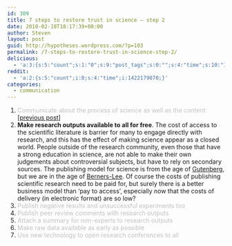 ```yaml
---
id: 309
title: 7 steps to restore trust in science – step 2
date: 2010-02-18T18:17:39+00:00
author: Steven
layout: post
guid: http://hypotheses.wordpress.com/?p=103
permalink: /7-steps-to-restore-trust-in-science-step-2/
delicious:
  - 'a:3:{s:5:"count";s:1:"0";s:9:"post_tags";s:0:"";s:4:"time";s:10:"1297344148";}'
reddit:
  - 'a:2:{s:5:"count";i:0;s:4:"time";i:1422179070;}'
categories:
  - communication
---
```

  1. <span style="color:#c0c0c0;">Communicate about the process of science as well as the content</span> [[previous post](http://hypotheses.wordpress.com/2010/02/16/7-steps-to-restore-trust-in-science-step-1/)]
  2. **Make research outputs available to all for free**. The cost of access to the scientific literature is barrier for many to engage directly with research, and this has the effect of making science appear as a closed world. People outside of the research community, even those that have a strong education in science, are not able to make their own judgements about controversial subjects, but have to rely on secondary sources. The publishing model for science is from the age of [Gutenberg](http://en.wikipedia.org/wiki/Johannes_Gutenberg), but we are in the age of [Berners-Lee](http://en.wikipedia.org/wiki/Berners-Lee). Of course the costs of publishing scientific research need to be paid for, but surely there is a better business model than &#8216;pay to access&#8217;, especially now that the costs of delivery (in electronic format) are so low?
  3. <span style="color:#c0c0c0;">Publish negative results and unsuccessful experiments too</span>
  4. <span style="color:#c0c0c0;">Publish peer review comments with research outputs</span>
  5. <span style="color:#c0c0c0;">Attach a summary for non-experts to research outputs</span>
  6. <span style="color:#c0c0c0;">Make raw data available as early as possible</span>
  7. <span style="color:#c0c0c0;">Use new technology to open research conferences to all</span>